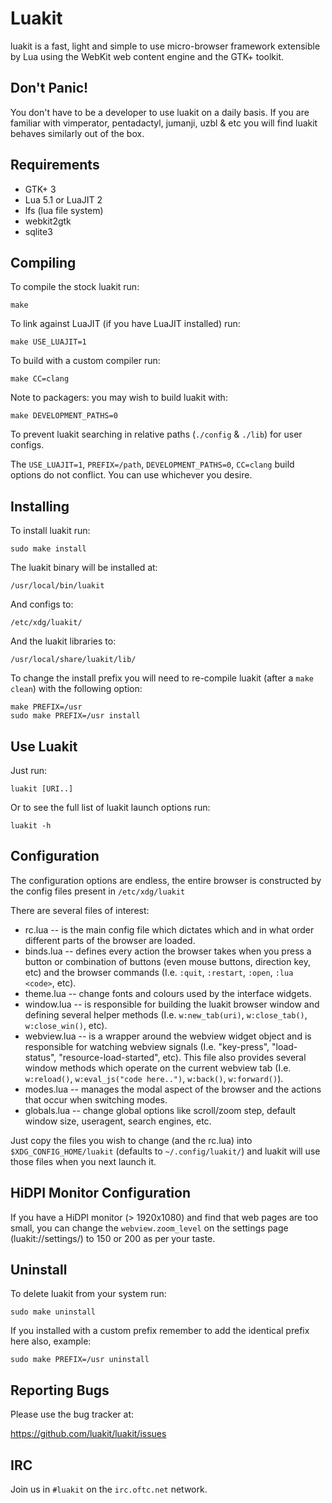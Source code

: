 # Luakit

luakit is a fast, light and simple to use micro-browser framework extensible
by Lua using the WebKit web content engine and the GTK+ toolkit.

## Don't Panic!

You don't have to be a developer to use luakit on a daily basis. If you are
familiar with vimperator, pentadactyl, jumanji, uzbl & etc you will find
luakit behaves similarly out of the box.

## Requirements

 * GTK+ 3
 * Lua 5.1 or LuaJIT 2
 * lfs (lua file system)
 * webkit2gtk
 * sqlite3

## Compiling

To compile the stock luakit run:

    make

To link against LuaJIT (if you have LuaJIT installed) run:

    make USE_LUAJIT=1

To build with a custom compiler run:

    make CC=clang

Note to packagers: you may wish to build luakit with:

    make DEVELOPMENT_PATHS=0

To prevent luakit searching in relative paths (`./config` & `./lib`) for
user configs.

The `USE_LUAJIT=1`, `PREFIX=/path`, `DEVELOPMENT_PATHS=0`, `CC=clang`
build options do not conflict. You can use whichever you desire.

## Installing

To install luakit run:

    sudo make install

The luakit binary will be installed at:

    /usr/local/bin/luakit

And configs to:

    /etc/xdg/luakit/

And the luakit libraries to:

    /usr/local/share/luakit/lib/

To change the install prefix you will need to re-compile luakit (after a
`make clean`) with the following option:

    make PREFIX=/usr
    sudo make PREFIX=/usr install

## Use Luakit

Just run:

    luakit [URI..]

Or to see the full list of luakit launch options run:

    luakit -h

## Configuration

The configuration options are endless, the entire browser is constructed by
the config files present in `/etc/xdg/luakit`

There are several files of interest:

 * rc.lua      -- is the main config file which dictates which and in what
                  order different parts of the browser are loaded.
 * binds.lua   -- defines every action the browser takes when you press a
                  button or combination of buttons (even mouse buttons,
                  direction key, etc) and the browser commands (I.e.
                  `:quit`, `:restart`, `:open`, `:lua <code>`, etc).
 * theme.lua   -- change fonts and colours used by the interface widgets.
 * window.lua  -- is responsible for building the luakit browser window and
                  defining several helper methods (I.e. `w:new_tab(uri)`,
                  `w:close_tab()`, `w:close_win()`, etc).
 * webview.lua -- is a wrapper around the webview widget object and is
                  responsible for watching webview signals (I.e. "key-press",
                  "load-status", "resource-load-started", etc). This file
                  also provides several window methods which operate on the
                  current webview tab (I.e. `w:reload()`,
                  `w:eval_js("code here..")`, `w:back()`, `w:forward()`).
 * modes.lua   -- manages the modal aspect of the browser and the actions
                  that occur when switching modes.
 * globals.lua -- change global options like scroll/zoom step, default
                  window size, useragent, search engines, etc.

Just copy the files you wish to change (and the rc.lua) into
`$XDG_CONFIG_HOME/luakit` (defaults to `~/.config/luakit/`) and luakit will
use those files when you next launch it.

## HiDPI Monitor Configuration

If you have a HiDPI monitor (> 1920x1080) and find that web pages are too small,
you can change the `webview.zoom_level` on the settings page (luakit://settings/)
to 150 or 200 as per your taste.

## Uninstall

To delete luakit from your system run:

    sudo make uninstall

If you installed with a custom prefix remember to add the identical prefix
here also, example:

    sudo make PREFIX=/usr uninstall

## Reporting Bugs

Please use the bug tracker at:

  https://github.com/luakit/luakit/issues

## IRC

Join us in `#luakit` on the `irc.oftc.net` network.
